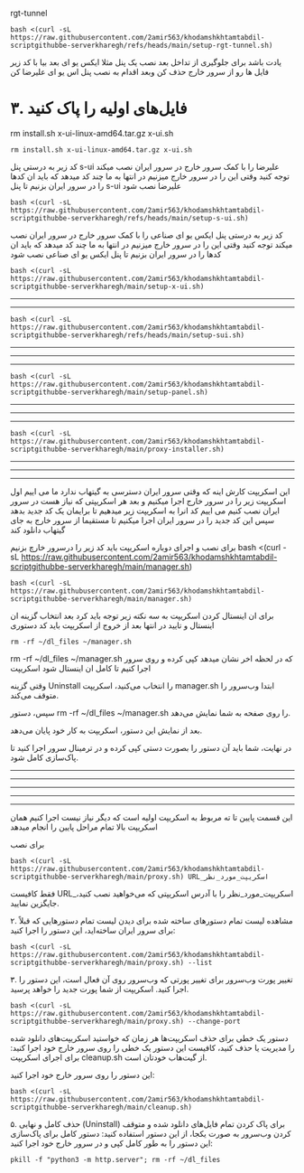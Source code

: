 

rgt-tunnel

```
bash <(curl -sL https://raw.githubusercontent.com/2amir563/khodamshkhtamtabdil-scriptgithubbe-serverkharegh/refs/heads/main/setup-rgt-tunnel.sh)
```


یادت باشد برای جلوگیری از تداخل بعد نصب یک پنل مثلا ایکس یو ای بعد بیا با کد زیر فایل ها رو از سرور خارج حذف کن وبعد اقدام به نصب پنل اس یو ای علیرضا کن
# ۳. فایل‌های اولیه را پاک کنید
rm install.sh x-ui-linux-amd64.tar.gz x-ui.sh
```
rm install.sh x-ui-linux-amd64.tar.gz x-ui.sh
```


 کد زیر به درستی پنل s-ui علیرضا را  با کمک سرور خارج در سرور ایران نصب میکند توجه کنید وقتی این را در سرور خارج میزنیم در انتها به ما چند کد میدهد که باید ان کدها را در سرور ایران بزنیم تا پنل s-ui علیرضا 
نصب شود

```
bash <(curl -sL https://raw.githubusercontent.com/2amir563/khodamshkhtamtabdil-scriptgithubbe-serverkharegh/refs/heads/main/setup-s-ui.sh)
```





 کد زیر به درستی پنل ایکس یو ای صناعی را  با کمک سرور خارج در سرور ایران نصب میکند توجه کنید وقتی این را در سرور خارج میزنیم در انتها به ما چند کد میدهد که باید ان کدها را در سرور ایران بزنیم تا پنل ایکس یو ای 
صناعی نصب شود

```
bash <(curl -sL https://raw.githubusercontent.com/2amir563/khodamshkhtamtabdil-scriptgithubbe-serverkharegh/main/setup-x-ui.sh)
```

----------------------------------------------------------------------------------------------------------------------------------------------------------------------------------------------------------------------------------------------------------------------------------------------------------------------------------------------------------------------------------------------------------------------------------------------------------------------------------------------------------------------------------------------------------------------------------------------------------------------------------------------------------------------------------------------------------------------------------------------------------------------------------------------------------------------------------------------------------------------------------------------------------------------------------------------------------------------------------------------------------------------------------------------------------------------------------------------------------------------------------------------------------------------------------------------------------------------------------------------------------------------------------------------------------------------------------------------------------------------------------------------------------------------------------------------------------------------------------------------------------------------------------------------------------------------------------------------------------------------------------------------------------------


-------------------------------------------------------------------------------------------------------------------------------------------------------------------------------------------------------------------------------------------------------------------------------------------------------------------------------------------------------------------------------------------------------------------------------------------------------------------------------------------------------------------------------------------------------------------------------------------------------------------------------------------------------------------------------------------------------------------------------------------------------------------------------------------------------------------------------------------------------------------------------------------------------------------------------------------------------------------------------------------------------------------------------------------------------------------------------------------------------------------------------------------------------------------------------------------------------------------------------------------------------------------------------------------------------------------------------------------------------------------------------------------------------------------------------------------------------------------------------------------------------------------------------------------------------------------------------------------------------------------------------------------------------------------------------------------

```
bash <(curl -sL https://raw.githubusercontent.com/2amir563/khodamshkhtamtabdil-scriptgithubbe-serverkharegh/refs/heads/main/setup-sui.sh)
```

----------------------------------------------------------------------------------------------------------------------------------------------------------------------------------------------------------------------------------------------------------------------------------------------------------------------------------------------------------------------------------------------------------------------------------------------------------------------------------------------------------------------------------------------------------------------------------------------------------------------------------------------------------------------------------------------------------------------------------------------------------------------------------------------------------------------------------------------------------------------------------------------------------------------------------------------------------------------------------------------------------------------------------------------------------------------------------------------------------------------------------------------------------------------------------------------------------------------------------------------------------------------------------------------------------------------------------------------------------------------------------------------------------------------------------------------------------------------------------------------------------------------------------------------------------------------------------------------------------------------------------------------------------------


---------------------------------------------------------------------------------------------------------------------------------------------------------------------------------------------------------------------------------------------------------------------------------------------------------------------------------------------------------------------------------------------------------------------------------------------------------------------------------------------------------------------------------------------------------------------------------------------------------------------------------------------------------------------------------------------------------------------------------------------------------------------------------------------------------------------------------------------------------------------------------------------------------------------------------------------------------------------------------------------------------------------------------------------------------------------------------------------------------------------------------------------------------------------------------------------------------------------------------------------------------------------------------------------------------------------------------------------------------------------------------------------------------------------------------------------------------------------------------------------------------------------------------------------------------------------------------------------------------------------------------------------------------------------------------------------------------------------------------------------------------------------------------------------------------------------------------------------------------------------------------------------------------------------------------------------------------------------------------------------------------------------------------------------------------------------------------------------------------------------------------------------------------------------------------------------------------------------------------------------------------------------------------------------------------------------------------------------------------------------------------------------------------------------------------------------------------------------------------------------------------------------------------------------------------------------------------------------------------------------------------------------------------------------------------------------------------------------------------------------------------------------------------------------------------------------------------------------------------------------------------------------------------------------------------------------------------------------------------------------------------------------------------------------------------------------------------------------------------------------------------------------------------------------------------------------------------------------------------------------------------------------------------------------------------------------------------------------------------------------------------------------------------------------------------------------------------------------------------------------------------------------------------------------------------------------------------------------------------------------------------------------------------------------


-----------------------------------------------------------------------------------------------------------------------------------------------------------------------------------------------------------------------------------------------------------------------------------------------------------------------------------------------------------------------------------------------------------------------------------------------------------------------------------------------------------------------------------------------------------------------------------------------------------------------------------------------------------------------------------------------------------------------------------------------------------------------------------------------------------------------------------------------------------------------------------------------------------------------------------------------------------------------------------------------------------------------------------------------------------------------------------------------------------------------------------------------------------------------------------------------------------------------------------------------------------------------------------------------------------------------------------------------------------------------------------------------------------------------------------------------------------------------------------------------------------------------------------------------------------------------------------------------------------------------------------------------------------------------------------------------------------------------------------------------------------------------------------------------------------------------------------------------------------------------------------------------------------------------------------------------------------------------------------------------------




```
bash <(curl -sL https://raw.githubusercontent.com/2amir563/khodamshkhtamtabdil-scriptgithubbe-serverkharegh/main/setup-panel.sh)
```

----------------------------------------------------------------------------------------------------------------------------------------------------------------------------------------------------------------------------------------------------------------------------------------------------------------------------------------------------------------------------------------------------------------------------------------------------------------------------------------------------------------------------------------------------------------------------------------------------------------------------------------------------------------------------------------------------------------------------------------------------------------------------------------------------------------------------------------------------------------------------------------------------------------------------------------------------------------------------------------------------------------------------------------------------------------------------------------------------------------------------------------------------------------------------------------------------------------------------------------------------------------------------------------------------------------------------------------------------------------------------------------------------------------------------------------------------------------------------------------------------------------------------------------------------------------------------------------------------------------------------------------------------------------


---------------------------------------------------------------------------------------------------------------------------------------------------------------------------------------------------------------------------------------------------------------------------------------------------------------------------------------------------------------------------------------------------------------------------------------------------------------------------------------------------------------------------------------------------------------------------------------------------------------------------------------------------------------------------------------------------------------------------------------------------------------------------------------------------------------------------------------------------------------------------------------------------------------------------------------------------------------------------------------------------------------------------------------------------------------------------------------------------------------------------------------------------------------------------------------------------------------------------------------------------------------------------------------------------------------------------------------------------------------------------------------------------------------------------------------------------------------------------------------------------------------------------------------------------------------------------------------------------------------------------------------------------------------------------------------------------------------------------------------------------------------------------------------------------------------------------------------------------------------------------------------------------------------------------------------------------------------------------------------------------------------------------------------------------------------------------------------------------------------------------------------------------------------------------------------------------------------------------------------------------------------------------------------------------------------------------------------------------------------------------------------------------------------------------------------------------------------------------------------------------------------------------------------------------------------------------------------------------------------------------------------------------------------------------------------------------------------------------------------------------------------------------------------------------------------------------------------------------------------------------------------------------------------------------------------------------------------------------------------------------------------------------------------------------------------------------------------------------------------------------------------------------------------------------------------------------------------------------------------------------------------------------------------------------------------------------------------------------------------------------------------------------------------------------------------------------------------------------------------------------------------------------------------------------------------------------------------------------------------------------------------------------------------------


-----------------------------------------------------------------------------------------------------------------------------------------------------------------------------------------------------------------------------------------------------------------------------------------------------------------------------------------------------------------------------------------------------------------------------------------------------------------------------------------------------------------------------------------------------------------------------------------------------------------------------------------------------------------------------------------------------------------------------------------------------------------------------------------------------------------------------------------------------------------------------------------------------------------------------------------------------------------------------------------------------------------------------------------------------------------------------------------------------------------------------------------------------------------------------------------------------------------------------------------------------------------------------------------------------------------------------------------------------------------------------------------------------------------------------------------------------------------------------------------------------------------------------------------------------------------------------------------------------------------------------------------------------------------------------------------------------------------------------------------------------------------------------------------------------------------------------------------------------------------------------------------------------------------------------------------------------------------------------------------------------



```
bash <(curl -sL https://raw.githubusercontent.com/2amir563/khodamshkhtamtabdil-scriptgithubbe-serverkharegh/main/proxy-installer.sh)
```

----------------------------------------------------------------------------------------------------------------------------------------------------------------------------------------------------------------------------------------------------------------------------------------------------------------------------------------------------------------------------------------------------------------------------------------------------------------------------------------------------------------------------------------------------------------------------------------------------------------------------------------------------------------------------------------------------------------------------------------------------------------------------------------------------------------------------------------------------------------------------------------------------------------------------------------------------------------------------------------------------------------------------------------------------------------------------------------------------------------------------------------------------------------------------------------------------------------------------------------------------------------------------------------------------------------------------------------------------------------------------------------------------------------------------------------------------------------------------------------------------------------------------------------------------------------------------------------------------------------------------------------------------------------


---------------------------------------------------------------------------------------------------------------------------------------------------------------------------------------------------------------------------------------------------------------------------------------------------------------------------------------------------------------------------------------------------------------------------------------------------------------------------------------------------------------------------------------------------------------------------------------------------------------------------------------------------------------------------------------------------------------------------------------------------------------------------------------------------------------------------------------------------------------------------------------------------------------------------------------------------------------------------------------------------------------------------------------------------------------------------------------------------------------------------------------------------------------------------------------------------------------------------------------------------------------------------------------------------------------------------------------------------------------------------------------------------------------------------------------------------------------------------------------------------------------------------------------------------------------------------------------------------------------------------------------------------------------------------------------------------------------------------------------------------------------------------------------------------------------------------------------------------------------------------------------------------------------------------------------------------------------------------------------------------------------------------------------------------------------------------------------------------------------------------------------------------------------------------------------------------------------------------------------------------------------------------------------------------------------------------------------------------------------------------------------------------------------------------------------------------------------------------------------------------------------------------------------------------------------------------------------------------------------------------------------------------------------------------------------------------------------------------------------------------------------------------------------------------------------------------------------------------------------------------------------------------------------------------------------------------------------------------------------------------------------------------------------------------------------------------------------------------------------------------------------------------------------------------------------------------------------------------------------------------------------------------------------------------------------------------------------------------------------------------------------------------------------------------------------------------------------------------------------------------------------------------------------------------------------------------------------------------------------------------------------------------------------------


-----------------------------------------------------------------------------------------------------------------------------------------------------------------------------------------------------------------------------------------------------------------------------------------------------------------------------------------------------------------------------------------------------------------------------------------------------------------------------------------------------------------------------------------------------------------------------------------------------------------------------------------------------------------------------------------------------------------------------------------------------------------------------------------------------------------------------------------------------------------------------------------------------------------------------------------------------------------------------------------------------------------------------------------------------------------------------------------------------------------------------------------------------------------------------------------------------------------------------------------------------------------------------------------------------------------------------------------------------------------------------------------------------------------------------------------------------------------------------------------------------------------------------------------------------------------------------------------------------------------------------------------------------------------------------------------------------------------------------------------------------------------------------------------------------------------------------------------------------------------------------------------------------------------------------------------------------------------------------------------------------


این اسکریپت کارش اینه که وقتی سرور ایران دسترسی به گیتهاب ندارد ما می اییم اول اسکریپت زیر را در سرور خارج اجرا میکنیم و بعد هر اسکریپتی که نیاز هست در سرور ایران نصب کنیم می اییم کد انرا به اسکریپت زیر میدهیم تا برایمان یک کد جدید بدهد سپس این کد جدید را در سرور ایران اجرا میکنیم تا مستقیما از سرور خارج به جای گیتهاب دانلود کند


برای نصب و اجرای دوباره اسکریپت باید کد زیر را درسرور خارچ بزنیم
bash <(curl -sL https://raw.githubusercontent.com/2amir563/khodamshkhtamtabdil-scriptgithubbe-serverkharegh/main/manager.sh)
```
bash <(curl -sL https://raw.githubusercontent.com/2amir563/khodamshkhtamtabdil-scriptgithubbe-serverkharegh/main/manager.sh)
```


برای ان اینستال کردن اسکریپت به سه نکته زیر توجه باید کرد بعد انتخاب گزینه ان اینستال و تایید در انتها بعد از خروج از اسکریپت باید کد دستوری 
```
rm -rf ~/dl_files ~/manager.sh
```

rm -rf ~/dl_files ~/manager.sh
که در لحظه اخر نشان میدهد کپی کرده و روی سرور اجرا کنیم تا کامل ان اینستال شود اسکریپت


وقتی گزینه Uninstall را انتخاب می‌کنید، اسکریپت manager.sh ابتدا وب‌سرور را متوقف می‌کند.

سپس، دستور rm -rf ~/dl_files ~/manager.sh را روی صفحه به شما نمایش می‌دهد.

بعد از نمایش این دستور، اسکریپت به کار خود پایان می‌دهد.

در نهایت، شما باید آن دستور را بصورت دستی کپی کرده و در ترمینال سرور اجرا کنید تا پاک‌سازی کامل شود.

------------------------------------------------------------------------------------------------------------------------------------------------------------------------------------------------------------------------------------------------------------------------------------------------------------------------------------------------------------------------------------------------------------------------------------------------------------------------------------------------------------------------------------------------------------------------------------------------------------------------------------------------------------------------------------------------------------------------------------------------------------------------------------------------------------------------------------------------------------------------------------------------------------------------------------------------------------------------------------------------------------------------------------------------------------------------------------------------------------------------------------------------------------------------------------------------------------------------------------------------------------------------------------------------------------------------------------------------------------------------------------------------------------------------------------------------------------------------------------------------------------------------------------------------------------------------------------------------------------------------------------------------------------------------------------------------------------------------------------------------------------------------------------------------------------------------------------------------------------------------------------------------------------------------------------------------------------------------------------------------------


-----------------------------------------------------------------------------------------------------------------------------------------------------------------------------------------------------------------------------------------------------------------------------------------------------------------------------------------------------------------------------------------------------------------------------------------------------------------------------------------------------------------------------------------------------------------------------------------------------------------------------------------------------------------------------------------------------------------------------------------------------------------------------------------------------------------------------------------------------------------------------------------------------------------------------------------------------------------------------------------------------------------------------------------------------------------------------------------------------------------------------------------------------------------------------------------------------------------------------------------------------------------------------------------------------------------------------------------------------------------------------------------------------------------------------------------------------------------------------------------------------------------------------------------------------------------------------------------------------------------------------------------------------------------------------------------------------------------------------------------------------------------------------------------------------------------------------------------------------------------------------------------------------------------------------------------------------------------------------------------------------




-----------------------------------------------------------------------------------------------------------------------------------------------------------------------------------------------------------------------------------------------------------------------------------------------------------------------------------------------------------------------------------------------------------------------------------------------------------------------------------------------------------------------------------------------------------------------------------------------------------------------------------------------------------------------------------------------------------------------------------------------------------------------------------------------------------------------------------------------------------------------------------------------------------------------------------------------------------------------------------------------------------------------------------------------------------------------------------------------------------------------------------------------------------------------------------------------------------------------------------------------------------------------------------------------------------------------------------------------------------------------------------------------------------------------------------------------------------------------------------------------------------------------------------------------------------------------------------------------------------------------------------------------------------------------------------------------------------------------------------------------------------------------------------------------------------------------------------------------------------------------------------------------------------------------------------------------------------------------------------------------------





-----------------------------------------------------------------------------------------------------------------------------------------------------------------------------------------------------------------------------------------------------------------------------------------------------------------------------------------------------------------------------------------------------------------------------------------------------------------------------------------------------------------------------------------------------------------------------------------------------------------------------------------------------------------------------------------------------------------------------------------------------------------------------------------------------------------------------------------------------------------------------------------------------------------------------------------------------------------------------------------------------------------------------------------------------------------------------------------------------------------------------------------------------------------------------------------------------------------------------------------------------------------------------------------------------------------------------------------------------------------------------------------------------------------------------------------------------------------------------------------------------------------------------------------------------------------------------------------------------------------------------------------------------------------------------------------------------------------------------------------------------------------------------------------------------------------------------------------------------------------------------------------------------------------------------------------------------------------------------------------------------


-----------------------------------------------------------------------------------------------------------------------------------------------------------------------------------------------------------------------------------------------------------------------------------------------------------------------------------------------------------------------------------------------------------------------------------------------------------------------------------------------------------------------------------------------------------------------------------------------------------------------------------------------------------------------------------------------------------------------------------------------------------------------------------------------------------------------------------------------------------------------------------------------------------------------------------------------------------------------------------------------------------------------------------------------------------------------------------------------------------------------------------------------------------------------------------------------------------------------------------------------------------------------------------------------------------------------------------------------------------------------------------------------------------------------------------------------------------------------------------------------------------------------------------------------------------------------------------------------------------------------------------------------------------------------------------------------------------------------------------------------------------------------------------------------------------------------------------------------------------------------------------------------------------------------------------------------------------------------------------------------------


این قسمت  پایین تا ته مربوط به اسکریپت اولیه است که دیگر نیاز نیست اجرا کنیم همان اسکریپت بالا تمام مراحل پایین را انجام میدهد

برای نصب 
```
bash <(curl -sL https://raw.githubusercontent.com/2amir563/khodamshkhtamtabdil-scriptgithubbe-serverkharegh/main/proxy.sh) URL_اسکریپت_مورد_نظر
```

فقط کافیست URL_اسکریپت_مورد_نظر را با آدرس اسکریپتی که می‌خواهید نصب کنید، جایگزین نمایید.

۲. مشاهده لیست تمام دستورهای ساخته شده
برای دیدن لیست تمام دستورهایی که قبلاً برای سرور ایران ساخته‌اید، این دستور را اجرا کنید:

```
bash <(curl -sL https://raw.githubusercontent.com/2amir563/khodamshkhtamtabdil-scriptgithubbe-serverkharegh/main/proxy.sh) --list
```

۳. تغییر پورت وب‌سرور
برای تغییر پورتی که وب‌سرور روی آن فعال است، این دستور را اجرا کنید. اسکریپت از شما پورت جدید را خواهد پرسید.

```
bash <(curl -sL https://raw.githubusercontent.com/2amir563/khodamshkhtamtabdil-scriptgithubbe-serverkharegh/main/proxy.sh) --change-port
```


دستور یک خطی برای حذف اسکریپت‌ها
هر زمان که خواستید اسکریپت‌های دانلود شده را مدیریت یا حذف کنید، کافیست این دستور یک خطی را روی سرور خارج خود اجرا کنید:
 برای اجرای اسکریپت cleanup.sh از گیت‌هاب خودتان است.

این دستور را روی سرور خارج خود اجرا کنید:

```
bash <(curl -sL https://raw.githubusercontent.com/2amir563/khodamshkhtamtabdil-scriptgithubbe-serverkharegh/main/cleanup.sh)
```

۵. حذف کامل و نهایی (Uninstall)
برای پاک کردن تمام فایل‌های دانلود شده و متوقف کردن وب‌سرور به صورت یکجا، از این دستور استفاده کنید:
دستور کامل برای پاک‌سازی
این دستور را به طور کامل کپی و در سرور خارج خود اجرا کنید:


```
pkill -f "python3 -m http.server"; rm -rf ~/dl_files
```
